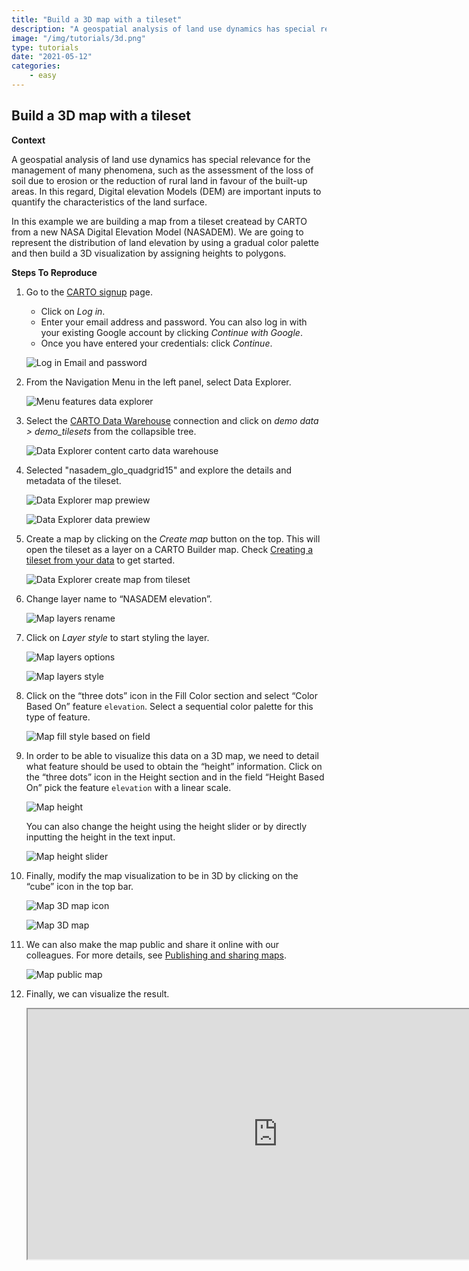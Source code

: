 ```yaml
---
title: "Build a 3D map with a tileset"
description: "A geospatial analysis of land use dynamics has special relevance for the management of many phenomena, such as the assessment of the loss of soil due to erosion or the reduction of rural land in favour of the built-up areas. In this regard, Digital elevation Models (DEM) are important inputs to quantify the characteristics of the land surface. In this example we are building a map from a tileset createad by CARTO from a new NASA Digital Elevation Model (NASADEM). We are going to represent the distribution of land elevation by using a gradual color palette and then build a 3D visualization by assigning heights to polygons." 
image: "/img/tutorials/3d.png"
type: tutorials
date: "2021-05-12"
categories:
    - easy
---
```

## Build a 3D map with a tileset

**Context**

A geospatial analysis of land use dynamics has special relevance for the management of many phenomena, such as the assessment of the loss of soil due to erosion or the reduction of rural land in favour of the built-up areas.
In this regard, Digital elevation Models (DEM) are important inputs to quantify the characteristics of the land surface.

In this example we are building a map from a tileset createad by CARTO from a new NASA Digital Elevation Model (NASADEM). We are going to represent the distribution of land elevation by using a gradual color palette and then build a 3D visualization by assigning heights to polygons.

<!-- This dataset is provided by Earthdata Nasa Organization. NASADEM is a modernization of the Digital Elevation Model (DEM) and associated products generated from the Shuttle Radar Topography Mission (SRTM) data. CARTO has transformed the original NASADEM HGT v001 raster data into a common geographic support, the Quadkey grid. -->
 
**Steps To Reproduce**

1. Go to the <a href="http://app.carto.com/signup" target="_blank">CARTO signup</a> page.
   - Click on *Log in*.
   - Enter your email address and password. You can also log in with your existing Google account by clicking *Continue with Google*.
   - Once you have entered your credentials: click *Continue*.

   ![Log in Email and password](/img/cloud-native-workspace/get-started/login.png)

2. From the Navigation Menu in the left panel, select Data Explorer. 

   ![Menu features data explorer](/img/cloud-native-workspace/tutorials/tutorial1_the_menu_features_data_explorer.png)

3. Select the [CARTO Data Warehouse](../../connections/carto-data-warehouse) connection and click on *demo data > demo_tilesets* from the collapsible tree. 

   ![Data Explorer content carto data warehouse](/img/cloud-native-workspace/tutorials/tutorial3_content_carto_dw_demo_tilesets.png)

4. Selected "nasadem_glo_quadgrid15" and explore the details and metadata of the tileset. 

   ![Data Explorer map prewiew](/img/cloud-native-workspace/tutorials/tutorial3_tileset_details.png)

   ![Data Explorer data prewiew](/img/cloud-native-workspace/tutorials/tutorial3_tileset_metadata.png)

5. Create a map by clicking on the *Create map* button on the top. This will open the tileset as a layer on a CARTO Builder map. Check [Creating a tileset from your data](../../data-explorer/creating-a-tileset-from-your-data) to get started.

   ![Data Explorer create map from tileset](/img/cloud-native-workspace/tutorials/tutorial3_create_map_from_tileset.png)

6. Change layer name to “NASADEM elevation”.

   ![Map layers rename](/img/cloud-native-workspace/tutorials/tutorial3_map_layer_rename.png)

7. Click on *Layer style* to start styling the layer.

   ![Map layers options](/img/cloud-native-workspace/tutorials/tutorial3_map_layer_option.png)

   ![Map layers style](/img/cloud-native-workspace/tutorials/tutorial3_map_layer_style.png)

8. Click on the “three dots” icon in the Fill Color section and select “Color Based On” feature `elevation`. Select a sequential color palette for this type of feature. 

   ![Map fill style based on field](/img/cloud-native-workspace/tutorials/tutorial3_map_fill_based_on.png)

9. In order to be able to visualize this data on a 3D map, we need to detail what feature should be used to obtain the “height” information. Click on the “three dots” icon in the Height section and in the field “Height Based On” pick the feature `elevation` with a linear scale.

   ![Map height](/img/cloud-native-workspace/tutorials/tutorial3_map_height.png)

   You can also change the height using the height slider or by directly inputting the height in the 
text input.

   ![Map height slider](/img/cloud-native-workspace/tutorials/tutorial3_map_height_slider.png)

10. Finally, modify the map visualization to be in 3D by clicking on the “cube” icon in the top bar. 

    ![Map 3D map icon](/img/cloud-native-workspace/tutorials/tutorial3_map_3D_icon.png)

    ![Map 3D map](/img/cloud-native-workspace/tutorials/tutorial3_map_3D.png)

11. We can also make the map public and share it online with our colleagues. For more details, see [Publishing and sharing maps](../../maps/publishing-and-sharing-maps).

    ![Map public map](/img/cloud-native-workspace/tutorials/tutorial3_map_public.png)

12. Finally, we can visualize the result.

    <iframe width="800x" height="400px" src="https://gcp-europe-west1.app.carto.com/map/7812419f-a7da-4c62-a734-0c1117f6e90a"></iframe>